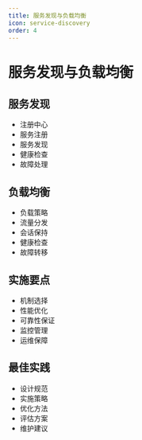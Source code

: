 ```yaml
---
title: 服务发现与负载均衡
icon: service-discovery
order: 4
---
```


# 服务发现与负载均衡

## 服务发现
- 注册中心
- 服务注册
- 服务发现
- 健康检查
- 故障处理

## 负载均衡
- 负载策略
- 流量分发
- 会话保持
- 健康检查
- 故障转移

## 实施要点
- 机制选择
- 性能优化
- 可靠性保证
- 监控管理
- 运维保障

## 最佳实践
- 设计规范
- 实施策略
- 优化方法
- 评估方案
- 维护建议
